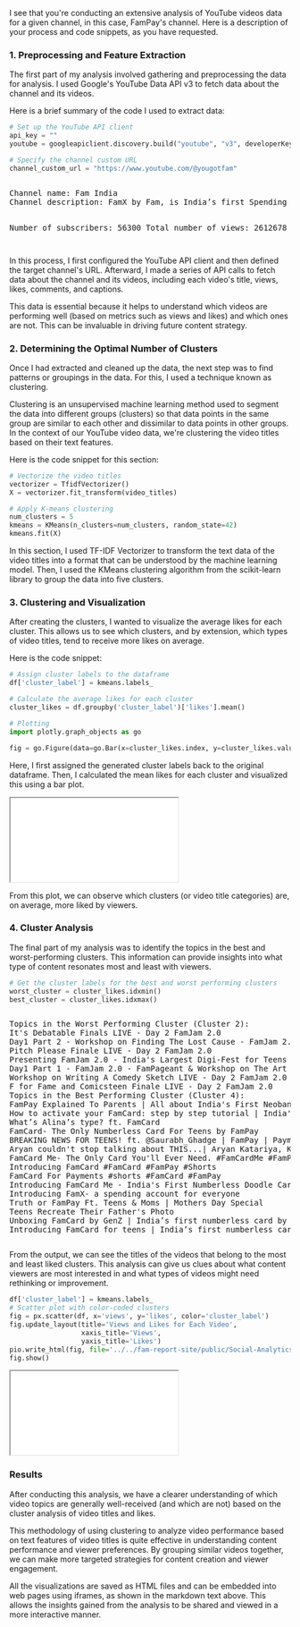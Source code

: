 I see that you're conducting an extensive analysis of YouTube videos data for a given channel, in this case, FamPay's channel. Here is a description of your process and code snippets, as you have requested.

### **1\. Preprocessing and Feature Extraction**

The first part of my analysis involved gathering and preprocessing the data for analysis. I used Google's YouTube Data API v3 to fetch data about the channel and its videos.

Here is a brief summary of the code I used to extract data:

```python
# Set up the YouTube API client
api_key = ""
youtube = googleapiclient.discovery.build("youtube", "v3", developerKey=api_key)

# Specify the channel custom URL
channel_custom_url = "https://www.youtube.com/@yougotfam"
```

<div style="overflow: auto; height: auto">
<pre>
Channel name: Fam India
Channel description: FamX by Fam, is India’s first Spending Account made for everyone.

Number of subscribers: 56300
Total number of views: 2612678
</pre>
</div>

In this process, I first configured the YouTube API client and then defined the target channel's URL. Afterward, I made a series of API calls to fetch data about the channel and its videos, including each video's title, views, likes, comments, and captions.

This data is essential because it helps to understand which videos are performing well (based on metrics such as views and likes) and which ones are not. This can be invaluable in driving future content strategy.

### **2\. Determining the Optimal Number of Clusters**

Once I had extracted and cleaned up the data, the next step was to find patterns or groupings in the data. For this, I used a technique known as clustering.

Clustering is an unsupervised machine learning method used to segment the data into different groups (clusters) so that data points in the same group are similar to each other and dissimilar to data points in other groups. In the context of our YouTube video data, we're clustering the video titles based on their text features.

Here is the code snippet for this section:

```python
# Vectorize the video titles
vectorizer = TfidfVectorizer()
X = vectorizer.fit_transform(video_titles)

# Apply K-means clustering
num_clusters = 5
kmeans = KMeans(n_clusters=num_clusters, random_state=42)
kmeans.fit(X)
```

In this section, I used TF-IDF Vectorizer to transform the text data of the video titles into a format that can be understood by the machine learning model. Then, I used the KMeans clustering algorithm from the scikit-learn library to group the data into five clusters.

### **3\. Clustering and Visualization**

After creating the clusters, I wanted to visualize the average likes for each cluster. This allows us to see which clusters, and by extension, which types of video titles, tend to receive more likes on average.

Here is the code snippet:

```python
# Assign cluster labels to the dataframe
df['cluster_label'] = kmeans.labels_

# Calculate the average likes for each cluster
cluster_likes = df.groupby('cluster_label')['likes'].mean()

# Plotting
import plotly.graph_objects as go

fig = go.Figure(data=go.Bar(x=cluster_likes.index, y=cluster_likes.values))
```

Here, I first assigned the generated cluster labels back to the original dataframe. Then, I calculated the mean likes for each cluster and visualized this using a bar plot.

<iframe src = "/Social-Analytics/likes_by_cluster.html" ></iframe>

From this plot, we can observe which clusters (or video title categories) are, on average, more liked by viewers.

### **4\. Cluster Analysis**

The final part of my analysis was to identify the topics in the best and worst-performing clusters. This information can provide insights into what type of content resonates most and least with viewers.

```python
# Get the cluster labels for the best and worst performing clusters
worst_cluster = cluster_likes.idxmin()
best_cluster = cluster_likes.idxmax()
```

<div style="overflow: auto; height: auto;">
<pre>
Topics in the Worst Performing Cluster (Cluster 2):
It's Debatable Finals LIVE - Day 2 FamJam 2.0
Day1 Part 2 - Workshop on Finding The Lost Cause - FamJam 2.0 India's largest digi-fest for teens!
Pitch Please Finale LIVE - Day 2 FamJam 2.0
Presenting FamJam 2.0 - India's Largest Digi-Fest for Teens By FamPay!
Day1 Part 1 - FamJam 2.0 - FamPageant & Workshop on The Art of Journaling
Workshop on Writing A Comedy Sketch LIVE - Day 2 FamJam 2.0
F for Fame and Comicsteen Finale LIVE - Day 2 FamJam 2.0
Topics in the Best Performing Cluster (Cluster 4):
FamPay Explained To Parents | All about India's First Neobank for Teens
How to activate your FamCard: step by step tutorial | India's first numberless card by FamPay
What’s Alina’s type? ft. FamCard
FamCard- The Only Numberless Card For Teens by FamPay
BREAKING NEWS FOR TEENS! ft. @Saurabh_Ghadge | FamPay | Payments app for Teens
Aryan couldn't stop talking about THIS...| Aryan Katariya, Krisha Jain | FamPay India
FamCard Me- The Only Card You'll Ever Need. #FamCardMe #FamPay
Introducing FamCard #FamCard #FamPay #Shorts
FamCard For Payments #shorts #FamCard #FamPay
Introducing FamCard Me - India's First Numberless Doodle Card For Teens
Introducing FamX- a spending account for everyone
Truth or FamPay Ft. Teens & Moms | Mothers Day Special
Teens Recreate Their Father's Photo
Unboxing FamCard by GenZ | India’s first numberless card by FamPay
Introducing FamCard for teens | India’s first numberless card by FamPay
</pre>
</div>

From the output, we can see the titles of the videos that belong to the most and least liked clusters. This analysis can give us clues about what content viewers are most interested in and what types of videos might need rethinking or improvement.


```python
df['cluster_label'] = kmeans.labels_
# Scatter plot with color-coded clusters
fig = px.scatter(df, x='views', y='likes', color='cluster_label')
fig.update_layout(title='Views and Likes for Each Video',
                  xaxis_title='Views',
                  yaxis_title='Likes')
pio.write_html(fig, file='../../fam-report-site/public/Social-Analytics/views_likes_by_cluster.html', auto_open=True)
fig.show()
```

<iframe src = "/Social-Analytics/views_likes_by_cluster.html" ></iframe>

### **Results**

After conducting this analysis, we have a clearer understanding of which video topics are generally well-received (and which are not) based on the cluster analysis of video titles and likes.

This methodology of using clustering to analyze video performance based on text features of video titles is quite effective in understanding content performance and viewer preferences. By grouping similar videos together, we can make more targeted strategies for content creation and viewer engagement.

All the visualizations are saved as HTML files and can be embedded into web pages using iframes, as shown in the markdown text above. This allows the insights gained from the analysis to be shared and viewed in a more interactive manner.